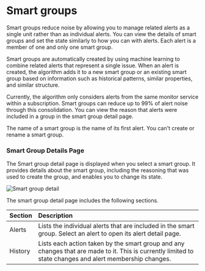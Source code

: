 
# Smart groups
Smart groups reduce noise by allowing you to manage related alerts as a single unit rather than as individual alerts. You can view the details of smart groups and set the state similarly to how you can with alerts. Each alert is a member of one and only one smart group.

Smart groups are automatically created by using machine learning to combine related alerts that represent a single issue. When an alert is created, the algorithm adds it to a new smart group or an existing smart group based on information such as historical patterns, similar properties, and similar structure. 

Currently, the algorithm only considers alerts from the same monitor service within a subscription. Smart groups can reduce up to 99% of alert noise through this consolidation. You can view the reason that alerts were included in a group in the smart group detail page.

The name of a smart group is the name of its first alert. You can't create or rename a smart group.

### Smart Group Details Page

The Smart group detail page is displayed when you select a smart group. It provides details about the smart group, including the reasoning that was used to create the group, and enables you to change its state.
 
![Smart group detail](media/monitoring-overview-unified-alerts/smart-group-detail.png)


The smart group detail page includes the following sections.

| Section | Description |
|:---|:---|
| Alerts | Lists the individual alerts that are included in the smart group. Select an alert to open its alert detail page. |
| History | Lists each action taken by the smart group and any changes that are made to it. This is currently limited to state changes and alert membership changes. |
